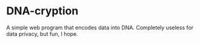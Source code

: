 # DNA-cryption
A simple web program that encodes data into DNA. Completely useless for data privacy, but fun, I hope.
